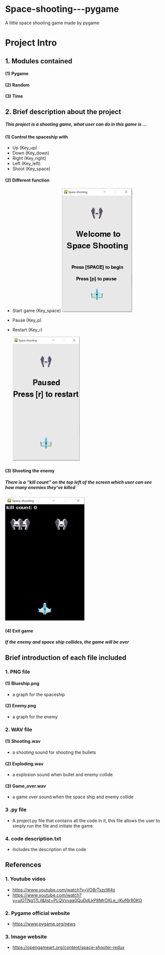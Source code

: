 # Space-shooting---pygame

A little space shooting game made by pygame

# Project Intro

## 1. Modules contained

#### (1) Pygame

#### (2) Random

#### (3) Time

## 2. Brief description about the project

##### This project is a shooting game, what user can do in this game is …

#### (1) Control the spaceship with

- Up (Key_up)
- Down (Key_down)
- Right (Key_right)
- Left (Key_left)
- Shoot (Key_space)

#### (2) Different function

- Start game (Key_space)
  ![intro](./assets/Intro_scene.png)
- Pause (Key_p)
- Restart (Key_r)

  ![Pause](./assets/Pause_Restart.png)

#### (3) Shooting the enemy

##### There is a “kill count” on the top left of the screen which user can see how many enemies they’ve killed

![game](./assets/Gaming.png)

#### (4) Exit game

##### If the enemy and space ship collides, the game will be over

## Brief introduction of each file included

### 1. PNG file

#### (1) Blueship.png

- a graph for the spaceship

#### (2) Enemy.png

- a graph for the enemy

### 2. WAV file

#### (1) Shooting.wav

- a shooting sound for shooting the bullets

#### (2) Exploding.wav

- a explosion sound when bullet and enemy collide

#### (3) Game_over.wav

- a game over sound when the space ship and enemy collide

### 3 .py file

- A project.py file that contains all the code in it, this file allows the user to simply run the file and initiate the game.

### 4. code description.txt

- Includes the description of the code

## References

### 1. Youtube video

- https://www.youtube.com/watch?v=VO8rTszcW4s
- https://www.youtube.com/watch?v=ujOTNg17LjI&list=PLQVvvaa0QuDdLkP8MrOXLe_rKuf6r80KO

### 2. Pygame official website

- https://www.pygame.org/news

### 3. Image website

- https://opengameart.org/content/space-shooter-redux
